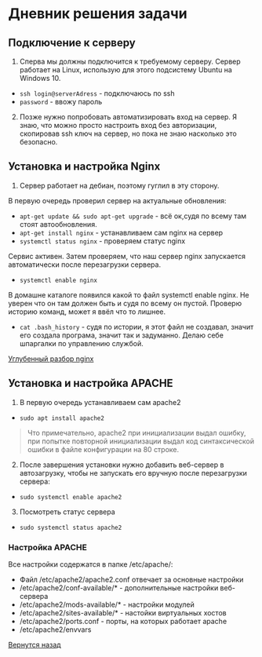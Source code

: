 # Дневник решения задачи

## Подключение к серверу

1. Сперва мы должны подключится к требуемому серверу. Сервер работает на Linux, использую для этого подсистему Ubuntu на Windows 10. 

* ```ssh login@serverAdress``` - подключаюсь по ssh
* ```password``` - ввожу пароль

2. Позже нужно попробовать автоматизировать вход на сервер. Я знаю, что можно просто настроить вход без авторизации, скопировав ssh ключ на сервер, но пока не знаю насколько это безопасно.


## Установка и настройка Nginx

1. Сервер работает на дебиан, поэтому гуглил в эту сторону.

В первую очередь проверил сервер на актуальные обновления:

* ```apt-get update && sudo apt-get upgrade``` - всё ок,судя по всему там стоят автообновления.
* ```apt-get install nginx``` - устанавливаем сам nginx на сервер
* ```systemctl status nginx``` - проверяем статус nginx

Сервис активен. Затем проверяем, что наш сервер nginx запускается автоматически после перезагрузки сервера.

* ```systemctl enable nginx```

В домашне каталоге появился какой то файл systemctl enable nginx. Не уверен что он там должен быть и судя по всему он пустой. Проверю историю команд, может я ввёл что то лишнее.

* ```cat .bash_history``` - судя по истории, я этот файл не создавал, значит его создала програма, значит так и задуманно. Делаю себе шпаргалки по управлению службой.

[Углубенный разбор nginx](configuration_nginx.md)


## Установка и настройка APACHE

1. В первую очередь устанавливаем сам apache2

* ```sudo apt install apache2```

> Что примечательно, apache2 при инициализации выдал ошибку, при попытке повторной инициализации выдал код синтаксической ошибки в файле конфигурации на 80 строке.

2. После завершения установки нужно добавить веб-сервер в автозагрузку, чтобы не запускать его вручную после перезагрузки сервера:

* ```sudo systemctl enable apache2```

3. Посмотреть статус сервера

* ```sudo systemctl status apache2```

### Настройка APACHE

Все настройки содержатся в папке /etc/apache/:

* Файл /etc/apache2/apache2.conf отвечает за основные настройки
* /etc/apache2/conf-available/* - дополнительные настройки веб-сервера
* /etc/apache2/mods-available/* - настройки модулей
* /etc/apache2/sites-available/* - настойки виртуальных хостов
* /etc/apache2/ports.conf - порты, на которых работает apache
* /etc/apache2/envvars


[Вернутся назад](README.md)
